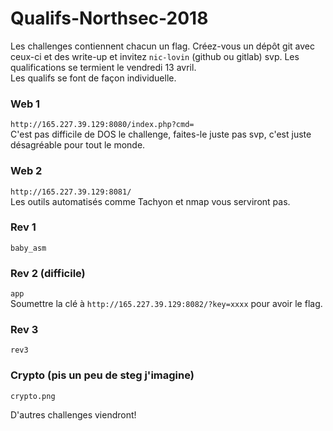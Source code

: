# Qualifs-Northsec-2018

Les challenges contiennent chacun un flag. Créez-vous un dépôt git avec ceux-ci et des write-up et invitez `nic-lovin` (github ou gitlab) svp. Les qualifications se termient le vendredi 13 avril.  
Les qualifs se font de façon individuelle.    

### Web 1
`http://165.227.39.129:8080/index.php?cmd=`  
C'est pas difficile de DOS le challenge, faites-le juste pas svp, c'est juste désagréable pour tout le monde.

### Web 2
`http://165.227.39.129:8081/`  
Les outils automatisés comme Tachyon et nmap vous serviront pas.


### Rev 1
`baby_asm`    

### Rev 2 (difficile)
`app`  
Soumettre la clé à `http://165.227.39.129:8082/?key=xxxx` pour avoir le flag.    

### Rev 3
`rev3`    

### Crypto (pis un peu de steg j'imagine)
`crypto.png`    

D'autres challenges viendront!
